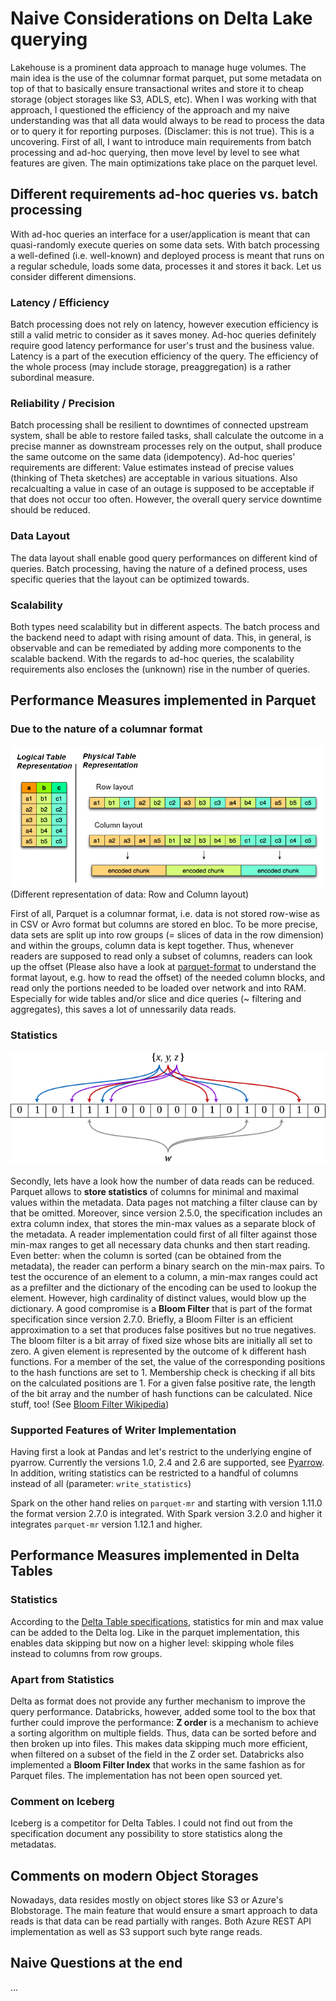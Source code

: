 # Naive Considerations on Delta Lake querying

Lakehouse is a prominent data approach to manage huge volumes. The main idea is the use of the columnar format parquet, put some metadata on top of that to basically ensure transactional writes and store it to cheap storage (object storages like S3, ADLS, etc). When I was working with that approach, I questioned the efficiency of the approach and my naive understanding was that all data would always to be read to process the data or to query it for reporting purposes. (Disclamer: this is not true). This is a uncovering.
First of all, I want to introduce main requirements from batch processing and ad-hoc querying, then move level by level to see what features are given. 
The main optimizations take place on the parquet level.

## Different requirements ad-hoc queries vs. batch processing
With ad-hoc queries an interface for a user/application is meant that can quasi-randomly execute queries on some data sets.
With batch processing a well-defined (i.e. well-known) and deployed process is meant that runs on a regular schedule, loads some data, processes it and stores it back.
Let us consider different dimensions.

### Latency / Efficiency
Batch processing does not rely on latency, however execution efficiency is still a valid metric to consider as it saves money.
Ad-hoc queries definitely require good latency performance for user's trust and the business value. Latency is a part of the execution efficiency of the query. The efficiency of the whole process (may include storage, preaggregation) is a rather subordinal measure.

### Reliability / Precision
Batch processing shall be resilient to downtimes of connected upstream system, shall be able to restore failed tasks, shall calculate the outcome in a precise manner as downstream processes rely on the output, shall produce the same outcome on the same data (idempotency).
Ad-hoc queries' requirements are different: Value estimates instead of precise values (thinking of Theta sketches) are acceptable in various situations. Also recalcualting a value in case of an outage is supposed to be acceptable if that does not occur too often. However, the overall query service downtime should be reduced.

### Data Layout
The data layout shall enable good query performances on different kind of queries. Batch processing, having the nature of a defined process, uses specific queries that the layout can be optimized towards.

### Scalability
Both types need scalability but in different aspects. The batch process and the backend need to adapt with rising amount of data. This, in general, is observable and can be remediated by adding more components to the scalable backend. With the regards to ad-hoc queries, the scalability requirements also encloses the (unknown) rise in the number of queries.


## Performance Measures implemented in Parquet
### Due to the nature of a columnar format

![Image](resources/columnar_physical_table_representation.png)
(Different representation of data: Row and Column layout)

First of all, Parquet is a columnar format, i.e. data is not stored row-wise as in CSV or Avro format but columns are stored en bloc. 
To be more precise, data sets are split up into row groups (= slices of data in the row dimension) and within the groups, column data is kept together. 
Thus, whenever readers are supposed to read only a subset of columns, readers can look up the offset (Please also have a look at [parquet-format](https://github.com/apache/parquet-format#file-format) to understand the format layout, e.g. how to read the offset) of the needed column blocks, and read only the portions needed to be loaded over network and into RAM. 
Especially for wide tables and/or slice and dice queries (~ filtering and aggregates), this saves a lot of unnessarily data reads.

### Statistics

![Bloom Filter](resources/Bloom_filter.svg.png)

Secondly, lets have a look how the number of data reads can be reduced. Parquet allows to **store statistics** of columns for minimal and maximal values within the metadata. Data pages not matching a filter clause can by that be omitted.
Moreover, since version 2.5.0, the specification includes an extra column index, that stores the min-max values as a separate block of the metadata. 
A reader implementation could first of all filter against those min-max ranges to get all necessary data chunks and then start reading. Even better: when the column is sorted (can be obtained from the metadata), the reader can perform a binary search on the min-max pairs. 
To test the occurence of an element to a column, a min-max ranges could act as a prefilter and the dictionary of the encoding can be used to lookup the element. 
However, high cardinality of distinct values, would blow up the dictionary. A good compromise is a **Bloom Filter** that is part of the format specification since version 2.7.0. 
Briefly, a Bloom Filter is an efficient approximation to a set that produces false positives but no true negatives.
The bloom filter is a bit array of fixed size whose bits are initially all set to zero. 
A given element is represented by the outcome of k different hash functions. For a member of the set, the value of the corresponding positions to the hash functions are set to 1.
Membership check is checking if all bits on the calculated positions are 1.
For a given false positive rate, the length of the bit array and the number of hash functions can be calculated. 
Nice stuff, too! (See [Bloom Filter Wikipedia](https://en.wikipedia.org/wiki/Bloom_filter))

 

### Supported Features of Writer Implementation
Having first a look at Pandas and let's restrict to the underlying engine of pyarrow. Currently the versions 1.0, 2.4 and 2.6 are supported, see [Pyarrow](https://arrow.apache.org/docs/python/generated/pyarrow.parquet.write_table.html#pyarrow.parquet.write_table). In addition, writing statistics can be restricted to a handful of columns instead of all (parameter: `write_statistics`)

Spark on the other hand relies on `parquet-mr` and starting with version 1.11.0 the format version 2.7.0 is integrated. With Spark version 3.2.0 and higher it integrates `parquet-mr` version 1.12.1 and higher.


## Performance Measures implemented in Delta Tables
### Statistics
According to the [Delta Table specifications](https://github.com/delta-io/delta/blob/master/PROTOCOL.md#per-file-statistics), statistics for min and max value can be added to the Delta log. Like in the parquet implementation, this enables data skipping but now on a higher level: skipping whole files instead to columns from row groups. 

### Apart from Statistics
Delta as format does not provide any further mechanism to improve the query performance. Databricks, however, added some tool to the box that further could improve the performance:
**Z order** is a mechanism to achieve a sorting algorithm on multiple fields. Thus, data can be sorted before and then broken up into files. This makes data skipping much more efficient, when filtered on a subset of the field in the Z order set. 
Databricks also implemented a **Bloom Filter Index** that works in the same fashion as for Parquet files. The implementation has not been open sourced yet.

### Comment on Iceberg
Iceberg is a competitor for Delta Tables. I could not find out from the specification document any possibility to store statistics along the metadatas.

## Comments on modern Object Storages
Nowadays, data resides mostly on object stores like S3 or Azure's Blobstorage. The main feature that would ensure a smart approach to data reads is that data can be read partially with ranges. 
Both Azure REST API implementation as well as S3 support such byte range reads. 

## Naive Questions at the end
...